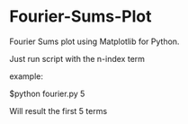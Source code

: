 Fourier-Sums-Plot
=================

Fourier Sums plot using Matplotlib for Python.

Just run script with the n-index term

example:

$python fourier.py 5

Will result the first 5 terms
